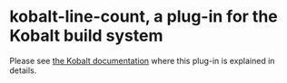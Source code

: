 # kobalt-line-count, a plug-in for the Kobalt build system

Please see [the Kobalt documentation](http://beust.com/kobalt/ten-minutes/index.html) where this plug-in is explained in details.
